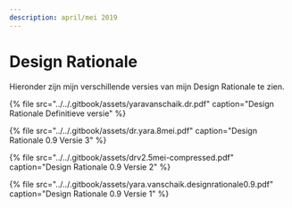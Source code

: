 ```yaml
---
description: april/mei 2019
---
```


# Design Rationale

Hieronder zijn mijn verschillende versies van mijn Design Rationale te zien.

{% file src="../../.gitbook/assets/yaravanschaik.dr.pdf" caption="Design Rationale Definitieve versie" %}

{% file src="../../.gitbook/assets/dr.yara.8mei.pdf" caption="Design Rationale 0.9 Versie 3" %}

{% file src="../../.gitbook/assets/drv2.5mei-compressed.pdf" caption="Design Rationale 0.9 Versie 2" %}

{% file src="../../.gitbook/assets/yara.vanschaik.designrationale0.9.pdf" caption="Design Rationale 0.9 Versie 1" %}

